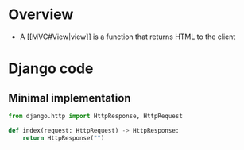 # Overview
- A [[MVC#View|view]] is a function that returns HTML to the client

# Django code
## Minimal implementation
```python
from django.http import HttpResponse, HttpRequest

def index(request: HttpRequest) -> HttpResponse:
    return HttpResponse("")
```